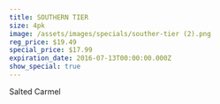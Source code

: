 ```yaml
---
title: SOUTHERN TIER
size: 4pk
image: /assets/images/specials/souther-tier (2).png
reg_price: $19.49
special_price: $17.99
expiration_date: 2016-07-13T00:00:00.000Z
show_special: true
---
```



Salted Carmel